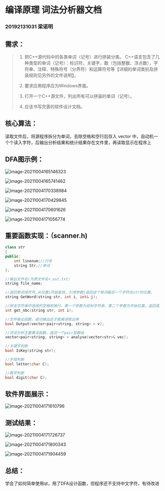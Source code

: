 # 编译原理 词法分析器文档

### **20192131031 梁诺明**

## 需求：

> 1. 把C++源代码中的各类单词（记号）进行拼装分类。
>           C++语言包含了几种类型的单词（记号）：标识符，关键字，数（包括整数、浮点数），字符串、注释、特殊符号（分界符）和运算符号等【详细的单词类别及拼装规则见另外的文件说明】。
>       
> 2. 要求应用程序应为Windows界面。
>
> 3. 打开一个C++源文件，列出所有可以拼装的单词（记号）。
>
> 4. 应该书写完善的软件设计文档。
>
>       

## 核心算法：

读取文件后，将源程序拆分为单词，去除空格和空行后存入 vector 中，自动机一个个读入字符，后输出分析结果和统计结果存在文件里，再读取显示在程序上

## DFA图示例：

![image-20211004165146323](https://gitee.com/lnm011223/lnm011223-picture/raw/master/uPic/image-20211004165146323.png)

<!--标识符/关键字-->

![image-20211004165741462](https://gitee.com/lnm011223/lnm011223-picture/raw/master/uPic/image-20211004165741462.png)

<!--数字-->

![image-20211004170338984](https://gitee.com/lnm011223/lnm011223-picture/raw/master/uPic/image-20211004170338984.png)

![image-20211004170429845](https://gitee.com/lnm011223/lnm011223-picture/raw/master/uPic/image-20211004170429845.png)

![image-20211004170601626](https://gitee.com/lnm011223/lnm011223-picture/raw/master/uPic/image-20211004170601626.png)

![image-20211004171056774](https://gitee.com/lnm011223/lnm011223-picture/raw/master/uPic/image-20211004171056774.png)

## 重要函数实现：（scanner.h)

```c++
class str
{
public:
    int linenum;//行号
    string Str;//单词
};

//输出文件名(为原文件名+_out.txt）
string file_name;

//返回单词或符号,从位置i开始查找，引用参数j返回这个单词最后一个字符在str的位置。
string GetWord(string str, int i, int& j);

//除去字符串中连续的空格和换行。第一个参数为目标字符串，第二个参数为开始位置。返回值为第一个有效字符在字符串的位置
int get_nbc(string str, int i);

//文件输出函数，成功输出后才能被读取出来
bool Output(vector<pair<string, string> > v);

//词法分析主要算法函数，返回一个pair型数组
vector<pair<string, string> > analyse(vector<str>& vec);

//关键字判断
bool IsKey(string str);

//字母判断
bool letter(char C);

//数字判断
bool digit(char C);
```

## 软件界面展示：

![image-20211004171610796](https://gitee.com/lnm011223/lnm011223-picture/raw/master/uPic/image-20211004171610796.png)

## 测试结果：

![image-20211004171726737](https://gitee.com/lnm011223/lnm011223-picture/raw/master/uPic/image-20211004171726737.png)

![image-20211004171800343](https://gitee.com/lnm011223/lnm011223-picture/raw/master/uPic/image-20211004171800343.png)

![image-20211004171904459](https://gitee.com/lnm011223/lnm011223-picture/raw/master/uPic/image-20211004171904459.png)

## 总结：

学会了如何简单使用qt，用了DFA设计函数，但程序还不支持中文字符，有待改进